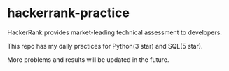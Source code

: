 # hackerrank-practice

HackerRank provides market-leading technical assessment to developers.

This repo has my daily practices for Python(3 star) and SQL(5 star). 

More problems and results will be updated in the future.




